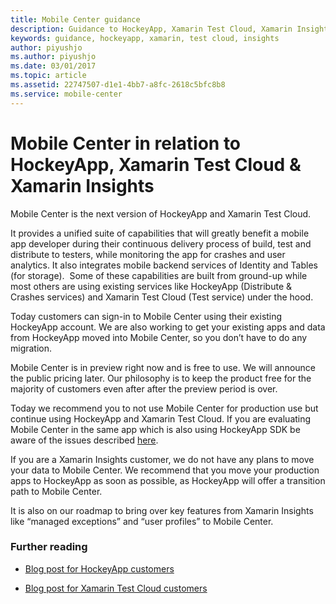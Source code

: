 ```yaml
---
title: Mobile Center guidance
description: Guidance to HockeyApp, Xamarin Test Cloud, Xamarin Insights customers
keywords: guidance, hockeyapp, xamarin, test cloud, insights
author: piyushjo
ms.author: piyushjo
ms.date: 03/01/2017
ms.topic: article
ms.assetid: 22747507-d1e1-4bb7-a8fc-2618c5bfc8b8
ms.service: mobile-center
---
```


# Mobile Center in relation to HockeyApp, Xamarin Test Cloud & Xamarin Insights 
Mobile Center is the next version of HockeyApp and Xamarin Test Cloud. 

It provides a unified suite of capabilities that will greatly benefit a mobile app developer during their continuous delivery process of build, test and distribute to testers, while monitoring the app for crashes and user analytics. It also integrates mobile backend services of Identity and Tables (for storage).  Some of these capabilities are built from ground-up while most others are using existing services like HockeyApp (Distribute & Crashes services) and Xamarin Test Cloud (Test service) under the hood.

Today customers can sign-in to Mobile Center using their existing HockeyApp account. We are also working to get your existing apps and data from HockeyApp moved into Mobile Center, so you don’t have to do any migration. 

Mobile Center is in preview right now and is free to use. We will announce the public pricing later. Our philosophy is to keep the product free for the majority of customers even after after the preview period is over.

Today we recommend you to not use Mobile Center for production use but continue using HockeyApp and Xamarin Test Cloud. If you are evaluating Mobile Center in the same app which is also using HockeyApp SDK be aware of the issues described [here](https://docs.microsoft.com/en-us/mobile-center/sdk/limitations).

If you are a Xamarin Insights customer, we do not have any plans to move your data to Mobile Center. We recommend that you move your production apps to HockeyApp as soon as possible, as HockeyApp will offer a transition path to Mobile Center.

It is also on our roadmap to bring over key features from Xamarin Insights like “managed exceptions” and “user profiles” to Mobile Center.

### Further reading
- [Blog post for HockeyApp customers](https://www.hockeyapp.net/blog/2016/11/16/mobile-center-next-generation-hockeyapp.html)

- [Blog post for Xamarin Test Cloud customers](https://blog.xamarin.com/xamarin-test-cloud-announcements-at-microsoft-connect/)
